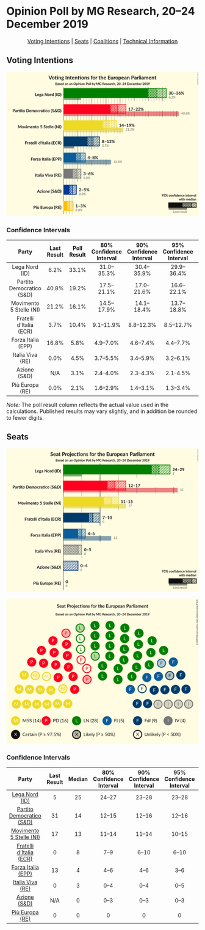 # Opinion Poll by MG Research, 20–24 December 2019

<p align="center"><a href="#voting-intentions">Voting Intentions</a> | <a href="#seats">Seats</a> | <a href="#coalitions">Coalitions</a> | <a href="#technical-information">Technical Information</a></p>

## Voting Intentions

![Graph with voting intentions not yet produced](2019-12-24-MGResearch.png "Voting Intentions")

### Confidence Intervals

| Party | Last Result | Poll Result | 80% Confidence Interval | 90% Confidence Interval | 95% Confidence Interval | 99% Confidence Interval |
|:-----:|:-----------:|:-----------:|:-----------------------:|:-----------------------:|:-----------------------:|:-----------------------:|
| Lega Nord (ID) | 6.2% | 33.1% | 31.0–35.3% |30.4–35.9% |29.9–36.4% |28.9–37.5% |
| Partito Democratico (S&D) | 40.8% | 19.2% | 17.5–21.1% |17.0–21.6% |16.6–22.1% |15.9–23.0% |
| Movimento 5 Stelle (NI) | 21.2% | 16.1% | 14.5–17.9% |14.1–18.4% |13.7–18.8% |13.0–19.7% |
| Fratelli d’Italia (ECR) | 3.7% | 10.4% | 9.1–11.9% |8.8–12.3% |8.5–12.7% |7.9–13.5% |
| Forza Italia (EPP) | 16.8% | 5.8% | 4.9–7.0% |4.6–7.4% |4.4–7.7% |4.0–8.3% |
| Italia Viva (RE) | 0.0% | 4.5% | 3.7–5.5% |3.4–5.9% |3.2–6.1% |2.9–6.7% |
| Azione (S&D) | N/A | 3.1% | 2.4–4.0% |2.3–4.3% |2.1–4.5% |1.8–5.0% |
| Più Europa (RE) | 0.0% | 2.1% | 1.6–2.9% |1.4–3.1% |1.3–3.4% |1.1–3.8% |

*Note:* The poll result column reflects the actual value used in the calculations. Published results may vary slightly, and in addition be rounded to fewer digits.

## Seats

![Graph with seats not yet produced](2019-12-24-MGResearch-seats.png "Seats")

![Graph with seating plan not yet produced](2019-12-24-MGResearch-seating-plan.png "Seating Plan")

### Confidence Intervals

| Party | Last Result | Median | 80% Confidence Interval | 90% Confidence Interval | 95% Confidence Interval | 99% Confidence Interval |
|:-----:|:-----------:|:------:|:-----------------------:|:-----------------------:|:-----------------------:|:-----------------------:|
| <a href="#lega-nord-(id)">Lega Nord (ID)</a> | 5 | 25 | 24–27 |23–28 |23–28 |22–29 |
| <a href="#partito-democratico-(s&d)">Partito Democratico (S&D)</a> | 31 | 14 | 12–15 |12–16 |12–16 |11–17 |
| <a href="#movimento-5-stelle-(ni)">Movimento 5 Stelle (NI)</a> | 17 | 13 | 11–14 |11–14 |10–15 |10–15 |
| <a href="#fratelli-d’italia-(ecr)">Fratelli d’Italia (ECR)</a> | 0 | 8 | 7–9 |6–10 |6–10 |6–10 |
| <a href="#forza-italia-(epp)">Forza Italia (EPP)</a> | 13 | 4 | 4–6 |4–6 |3–6 |3–6 |
| <a href="#italia-viva-(re)">Italia Viva (RE)</a> | 0 | 3 | 0–4 |0–4 |0–5 |0–5 |
| <a href="#azione-(s&d)">Azione (S&D)</a> | N/A | 0 | 0–3 |0–3 |0–3 |0–4 |
| <a href="#più-europa-(re)">Più Europa (RE)</a> | 0 | 0 | 0 |0 |0 |0 |

